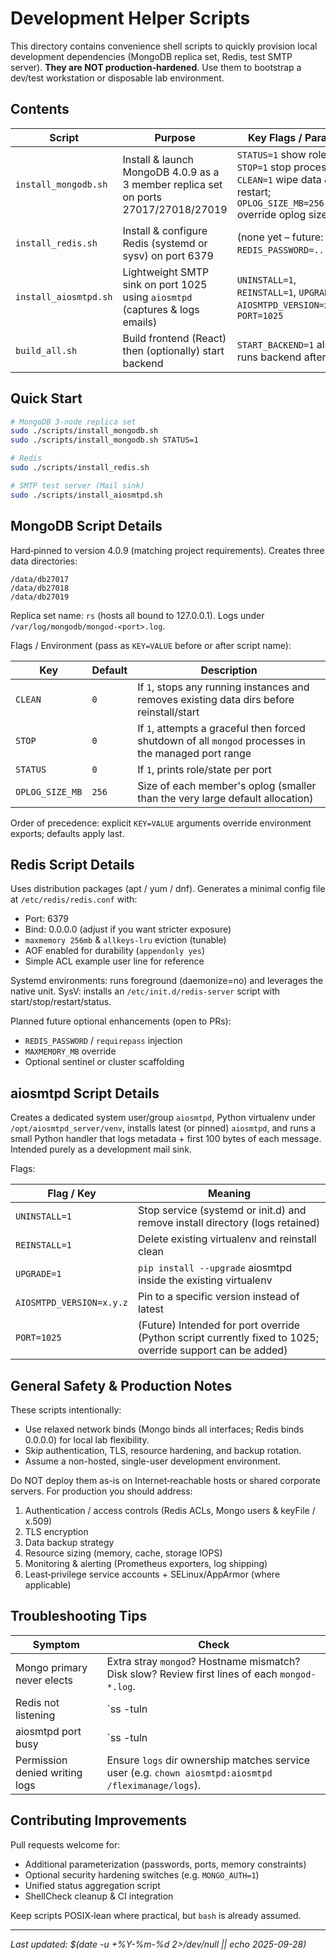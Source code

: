 # Development Helper Scripts

This directory contains convenience shell scripts to quickly provision local development dependencies (MongoDB replica set, Redis, test SMTP server). **They are NOT production‑hardened**. Use them to bootstrap a dev/test workstation or disposable lab environment.

## Contents

| Script | Purpose | Key Flags / Params |
|--------|---------|--------------------|
| `install_mongodb.sh` | Install & launch MongoDB 4.0.9 as a 3 member replica set on ports 27017/27018/27019 | `STATUS=1` show roles; `STOP=1` stop processes; `CLEAN=1` wipe data & restart; `OPLOG_SIZE_MB=256` override oplog size |
| `install_redis.sh` | Install & configure Redis (systemd or sysv) on port 6379 | (none yet – future: `REDIS_PASSWORD=...`) |
| `install_aiosmtpd.sh` | Lightweight SMTP sink on port 1025 using `aiosmtpd` (captures & logs emails) | `UNINSTALL=1`, `REINSTALL=1`, `UPGRADE=1`, `AIOSMTPD_VERSION=x.y.z`, `PORT=1025` |
| `build_all.sh` | Build frontend (React) then (optionally) start backend | `START_BACKEND=1` also runs backend after build |

## Quick Start

```bash
# MongoDB 3-node replica set
sudo ./scripts/install_mongodb.sh
sudo ./scripts/install_mongodb.sh STATUS=1

# Redis
sudo ./scripts/install_redis.sh

# SMTP test server (Mail sink)
sudo ./scripts/install_aiosmtpd.sh
```

## MongoDB Script Details

Hard‑pinned to version 4.0.9 (matching project requirements). Creates three data directories:

```
/data/db27017
/data/db27018
/data/db27019
```

Replica set name: `rs` (hosts all bound to 127.0.0.1). Logs under `/var/log/mongodb/mongod-<port>.log`.

Flags / Environment (pass as `KEY=VALUE` before or after script name):

| Key | Default | Description |
|-----|---------|-------------|
| `CLEAN` | `0` | If `1`, stops any running instances and removes existing data dirs before reinstall/start |
| `STOP` | `0` | If `1`, attempts a graceful then forced shutdown of all `mongod` processes in the managed port range |
| `STATUS` | `0` | If `1`, prints role/state per port |
| `OPLOG_SIZE_MB` | `256` | Size of each member's oplog (smaller than the very large default allocation) |

Order of precedence: explicit `KEY=VALUE` arguments override environment exports; defaults apply last.

## Redis Script Details

Uses distribution packages (apt / yum / dnf). Generates a minimal config file at `/etc/redis/redis.conf` with:

* Port: 6379
* Bind: 0.0.0.0 (adjust if you want stricter exposure)
* `maxmemory 256mb` & `allkeys-lru` eviction (tunable)
* AOF enabled for durability (`appendonly yes`)
* Simple ACL example user line for reference

Systemd environments: runs foreground (daemonize=no) and leverages the native unit. SysV: installs an `/etc/init.d/redis-server` script with start/stop/restart/status.

Planned future optional enhancements (open to PRs):

* `REDIS_PASSWORD` / `requirepass` injection
* `MAXMEMORY_MB` override
* Optional sentinel or cluster scaffolding

## aiosmtpd Script Details

Creates a dedicated system user/group `aiosmtpd`, Python virtualenv under `/opt/aiosmtpd_server/venv`, installs latest (or pinned) `aiosmtpd`, and runs a small Python handler that logs metadata + first 100 bytes of each message. Intended purely as a development mail sink.

Flags:

| Flag / Key | Meaning |
|------------|---------|
| `UNINSTALL=1` | Stop service (systemd or init.d) and remove install directory (logs retained) |
| `REINSTALL=1` | Delete existing virtualenv and reinstall clean |
| `UPGRADE=1` | `pip install --upgrade` aiosmtpd inside the existing virtualenv |
| `AIOSMTPD_VERSION=x.y.z` | Pin to a specific version instead of latest |
| `PORT=1025` | (Future) Intended for port override (Python script currently fixed to 1025; override support can be added) |

## General Safety & Production Notes

These scripts intentionally:

* Use relaxed network binds (Mongo binds all interfaces; Redis binds 0.0.0.0) for local lab flexibility.
* Skip authentication, TLS, resource hardening, and backup rotation.
* Assume a non-hosted, single-user development environment.

Do NOT deploy them as-is on Internet‑reachable hosts or shared corporate servers. For production you should address:

1. Authentication / access controls (Redis ACLs, Mongo users & keyFile / x.509)  
2. TLS encryption  
3. Data backup strategy  
4. Resource sizing (memory, cache, storage IOPS)  
5. Monitoring & alerting (Prometheus exporters, log shipping)  
6. Least‑privilege service accounts + SELinux/AppArmor (where applicable)  

## Troubleshooting Tips

| Symptom | Check |
|---------|-------|
| Mongo primary never elects | Extra stray `mongod`? Hostname mismatch? Disk slow? Review first lines of each `mongod-*.log`. |
| Redis not listening | `ss -tuln | grep 6379`; confirm systemd vs sysv path; inspect `/var/log/redis/redis-server.log`. |
| aiosmtpd port busy | `ss -tuln | grep :1025`; adjust or free the port; rerun with clean install. |
| Permission denied writing logs | Ensure `logs` dir ownership matches service user (e.g. `chown aiosmtpd:aiosmtpd /fleximanage/logs`). |

## Contributing Improvements

Pull requests welcome for:

* Additional parameterization (passwords, ports, memory constraints)
* Optional security hardening switches (e.g. `MONGO_AUTH=1`)
* Unified status aggregation script
* ShellCheck cleanup & CI integration

Keep scripts POSIX‑lean where practical, but `bash` is already assumed.

---
_Last updated: $(date -u +%Y-%m-%d 2>/dev/null || echo 2025-09-28)_
